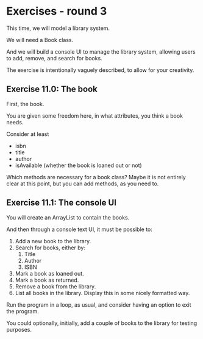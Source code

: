 # Exercises - round 3

This time, we will model a library system.

We will need a Book class.

And we will build a console UI to manage the library system, allowing users to add, remove, and search for books.

The exercise is intentionally vaguely described, to allow for your creativity.

## Exercise 11.0: The book

First, the book.

You are given some freedom here, in what attributes, you think a book needs.

Consider at least 
- isbn 
- title 
- author 
- isAvailable (whether the book is loaned out or not)

Which methods are necessary for a book class? Maybe it is not entirely clear at this point, but you can add methods, as you need to.

## Exercise 11.1: The console UI

You will create an ArrayList to contain the books.

And then through a console text UI, it must be possible to:
1. Add a new book to the library.
2. Search for books, either by:
   1. Title
   2. Author
   3. ISBN
3. Mark a book as loaned out.
4. Mark a book as returned.
5. Remove a book from the library.
6. List all books in the library. Display this in some nicely formatted way.

Run the program in a loop, as usual, and consider having an option to exit the program.

You could optionally, initially, add a couple of books to the library for testing purposes.
